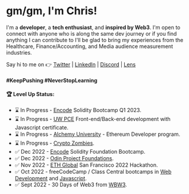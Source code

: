 # gm/gm, I'm Chris!

I'm a **developer**, a **tech enthusiast**, and **inspired by Web3**. I'm open to connect with anyone who is along the same dev journey or if you find anything I can contribute to I'll be glad to bring my experiences from the Healthcare, Finance/Accounting, and Media audience measurement industries. 

Say hi to me on 👉 [Twitter](https://twitter.com/const_salvador) | [LinkedIn](https://linkedin.com/in/csalvador58) | [Discord](discordapp.com/users/569060434108350465) | [Lens](https://www.lensfrens.xyz/csalvador.lens)


#### #KeepPushing #NeverStopLearning

#### 🏆 Level Up Status:

<!-- BLOG-POST-LIST:START -->
- ⌛ In Progress - [Encode](https://www.encode.club/) Solidity Bootcamp Q1 2023.
- ⌛ In Progress - [UW PCE](https://www.pce.uw.edu/) Front-end/Back-end development with Javascript certificate.
- ⌛ In Progress - [Alchemy University](https://university.alchemy.com/) - Ethereum Developer program.
- ⌛ In Progress - [Crypto Zombies](https://cryptozombies.io/).
- ✅ Dec 2022 - [Encode](https://www.encode.club/) Solidity Foundation Bootcamp.
- ✅ Dec 2022 - [Odin Project Foundations](https://www.theodinproject.com/).
- ✅ Nov 2022 - [ETH Global](https://ethglobal.com/) San Francisco 2022 Hackathon.
- ✅ Oct 2022 - freeCodeCamp / Class Central bootcamps in [Web Development](https://freecodecamp.org/certification/csalvador58/responsive-web-design) and [Javascript](https://freecodecamp.org/certification/csalvador58/javascript-algorithms-and-data-structures).
- ✅ Sept 2022 - 30 Days of Web3 from [WBW3](https://www.30daysofweb3.xyz/).
<!-- BLOG-POST-LIST:END -->
